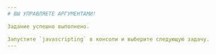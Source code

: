 ```yaml
---
# ВЫ УПРАВЛЯЕТЕ АРГУМЕНТАМИ!

Задание успешно выполнено.

Запустите `javascripting` в консоли и выберите следующую задачу.
---
```


